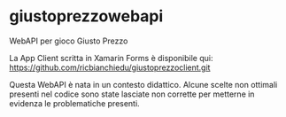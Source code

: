 # giustoprezzowebapi
WebAPI per gioco Giusto Prezzo

La App Client scritta in Xamarin Forms è disponibile qui: https://github.com/ricbianchiedu/giustoprezzoclient.git 

Questa WebAPI è nata in un contesto didattico. Alcune scelte non ottimali presenti nel codice sono state lasciate non corrette per metterne in evidenza le problematiche presenti.
